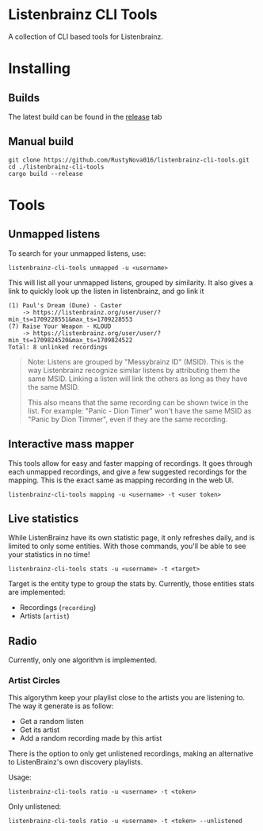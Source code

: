 # Listenbrainz CLI Tools

A collection of CLI based tools for Listenbrainz.

# Installing
## Builds
The latest build can be found in the [release](https://github.com/RustyNova016/listenbrainz-cli-tools/releases) tab

## Manual build
```shell
git clone https://github.com/RustyNova016/listenbrainz-cli-tools.git
cd ./listenbrainz-cli-tools
cargo build --release
```

# Tools
## Unmapped listens 
To search for your unmapped listens, use:
```shell
listenbrainz-cli-tools unmapped -u <username>
```

This will list all your unmapped listens, grouped by similarity. 
It also gives a link to quickly look up the listen in listenbrainz, and go link it

```
(1) Paul's Dream (Dune) - Caster
    -> https://listenbrainz.org/user/user/?min_ts=1709228551&max_ts=1709228553
(7) Raise Your Weapon - KLOUD
    -> https://listenbrainz.org/user/user/?min_ts=1709824520&max_ts=1709824522
Total: 8 unlinked recordings
```

> Note: Listens are grouped by "Messybrainz ID" (MSID). This is the way Listenbrainz recognize similar listens 
> by attributing them the same MSID. Linking a listen will link the others as long as they have the same MSID.
> 
> This also means that the same recording can be shown twice in the list. 
> For example: "Panic - Dion Timer" won't have the same MSID as "Panic by Dion Timmer", even if they are the same recording.

## Interactive mass mapper

This tools allow for easy and faster mapping of recordings. It goes through each unmapped recordings, 
and give a few suggested recordings for the mapping. This is the exact same as mapping recording in the web UI.

```shell
listenbrainz-cli-tools mapping -u <username> -t <user token>
```

## Live statistics

While ListenBrainz have its own statistic page, it only refreshes daily, and is limited to only some entities.
With those commands, you'll be able to see your statistics in no time!

```shell
listenbrainz-cli-tools stats -u <username> -t <target>
```

Target is the entity type to group the stats by. Currently, those entities stats are implemented:
- Recordings (`recording`)
- Artists (`artist`)

## Radio

Currently, only one algorithm is implemented.

### Artist Circles

This algorythm keep your playlist close to the artists you are listening to. The way it generate is as follow:

- Get a random listen
- Get its artist
- Add a random recording made by this artist

There is the option to only get unlistened recordings, making an alternative to ListenBrainz's own discovery playlists.

Usage:
```shell
listenbrainz-cli-tools ratio -u <username> -t <token>
```

Only unlistened:
```shell
listenbrainz-cli-tools ratio -u <username> -t <token> --unlistened
```